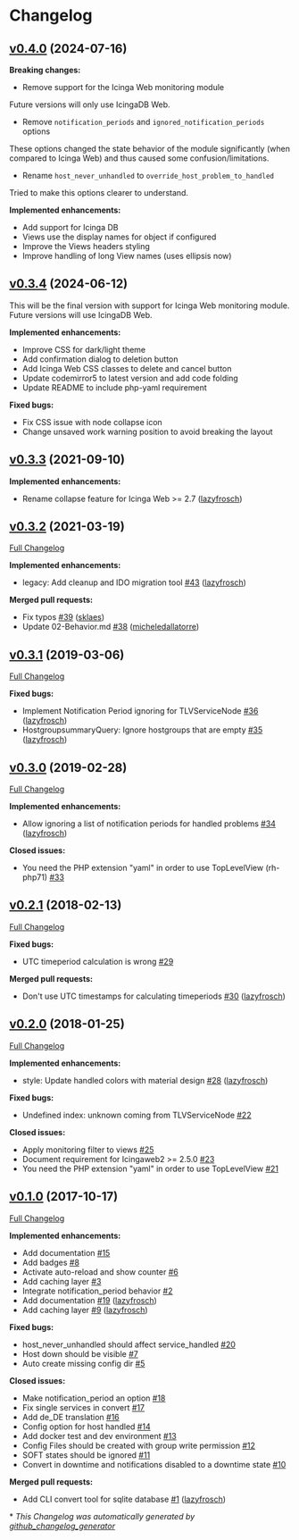 # Changelog

## [v0.4.0](https://github.com/Icinga/icingaweb2-module-toplevelview/tree/v0.4.0) (2024-07-16)

**Breaking changes:**

- Remove support for the Icinga Web monitoring module

Future versions will only use IcingaDB Web.

- Remove `notification_periods` and `ignored_notification_periods` options

These options changed the state behavior of the module significantly (when compared to Icinga Web)
and thus caused some confusion/limitations.

- Rename `host_never_unhandled` to `override_host_problem_to_handled`

Tried to make this options clearer to understand.

**Implemented enhancements:**

- Add support for Icinga DB
- Views use the display names for object if configured
- Improve the Views headers styling
- Improve handling of long View names (uses ellipsis now)

## [v0.3.4](https://github.com/Icinga/icingaweb2-module-toplevelview/tree/v0.3.4) (2024-06-12)

This will be the final version with support for
Icinga Web monitoring module. Future versions will use IcingaDB Web.

**Implemented enhancements:**

- Improve CSS for dark/light theme
- Add confirmation dialog to deletion button
- Add Icinga Web CSS classes to delete and cancel button
- Update codemirror5 to latest version and add code folding
- Update README to include php-yaml requirement

**Fixed bugs:**

- Fix CSS issue with node collapse icon
- Change unsaved work warning position to avoid breaking the layout

## [v0.3.3](https://github.com/Icinga/icingaweb2-module-toplevelview/tree/v0.3.3) (2021-09-10)

**Implemented enhancements:**

- Rename collapse feature for Icinga Web >= 2.7 ([lazyfrosch](https://github.com/lazyfrosch))

## [v0.3.2](https://github.com/Icinga/icingaweb2-module-toplevelview/tree/v0.3.2) (2021-03-19)

[Full Changelog](https://github.com/Icinga/icingaweb2-module-toplevelview/compare/v0.3.1...v0.3.2)

**Implemented enhancements:**

- legacy: Add cleanup and IDO migration tool [\#43](https://github.com/Icinga/icingaweb2-module-toplevelview/pull/43) ([lazyfrosch](https://github.com/lazyfrosch))

**Merged pull requests:**

- Fix typos [\#39](https://github.com/Icinga/icingaweb2-module-toplevelview/pull/39) ([sklaes](https://github.com/sklaes))
- Update 02-Behavior.md [\#38](https://github.com/Icinga/icingaweb2-module-toplevelview/pull/38) ([micheledallatorre](https://github.com/micheledallatorre))

## [v0.3.1](https://github.com/Icinga/icingaweb2-module-toplevelview/tree/v0.3.1) (2019-03-06)

[Full Changelog](https://github.com/Icinga/icingaweb2-module-toplevelview/compare/v0.3.0...v0.3.1)

**Fixed bugs:**

- Implement Notification Period ignoring for TLVServiceNode [\#36](https://github.com/Icinga/icingaweb2-module-toplevelview/pull/36) ([lazyfrosch](https://github.com/lazyfrosch))
- HostgroupsummaryQuery: Ignore hostgroups that are empty [\#35](https://github.com/Icinga/icingaweb2-module-toplevelview/pull/35) ([lazyfrosch](https://github.com/lazyfrosch))

## [v0.3.0](https://github.com/Icinga/icingaweb2-module-toplevelview/tree/v0.3.0) (2019-02-28)

[Full Changelog](https://github.com/Icinga/icingaweb2-module-toplevelview/compare/v0.2.1...v0.3.0)

**Implemented enhancements:**

- Allow ignoring a list of notification periods for handled problems [\#34](https://github.com/Icinga/icingaweb2-module-toplevelview/pull/34) ([lazyfrosch](https://github.com/lazyfrosch))

**Closed issues:**

- You need the PHP extension "yaml" in order to use TopLevelView \(rh-php71\) [\#33](https://github.com/Icinga/icingaweb2-module-toplevelview/issues/33)

## [v0.2.1](https://github.com/Icinga/icingaweb2-module-toplevelview/tree/v0.2.1) (2018-02-13)

[Full Changelog](https://github.com/Icinga/icingaweb2-module-toplevelview/compare/v0.2.0...v0.2.1)

**Fixed bugs:**

- UTC timeperiod calculation is wrong [\#29](https://github.com/Icinga/icingaweb2-module-toplevelview/issues/29)

**Merged pull requests:**

- Don't use UTC timestamps for calculating timeperiods [\#30](https://github.com/Icinga/icingaweb2-module-toplevelview/pull/30) ([lazyfrosch](https://github.com/lazyfrosch))

## [v0.2.0](https://github.com/Icinga/icingaweb2-module-toplevelview/tree/v0.2.0) (2018-01-25)

[Full Changelog](https://github.com/Icinga/icingaweb2-module-toplevelview/compare/v0.1.0...v0.2.0)

**Implemented enhancements:**

- style: Update handled colors with material design [\#28](https://github.com/Icinga/icingaweb2-module-toplevelview/pull/28) ([lazyfrosch](https://github.com/lazyfrosch))

**Fixed bugs:**

- Undefined index: unknown coming from TLVServiceNode [\#22](https://github.com/Icinga/icingaweb2-module-toplevelview/issues/22)

**Closed issues:**

- Apply monitoring filter to views [\#25](https://github.com/Icinga/icingaweb2-module-toplevelview/issues/25)
- Document requirement for Icingaweb2 \>= 2.5.0 [\#23](https://github.com/Icinga/icingaweb2-module-toplevelview/issues/23)
- You need the PHP extension "yaml" in order to use TopLevelView [\#21](https://github.com/Icinga/icingaweb2-module-toplevelview/issues/21)

## [v0.1.0](https://github.com/Icinga/icingaweb2-module-toplevelview/tree/v0.1.0) (2017-10-17)

[Full Changelog](https://github.com/Icinga/icingaweb2-module-toplevelview/compare/a7bf9bee8ea768a7ba7afe7191f11f221475f1b1...v0.1.0)

**Implemented enhancements:**

- Add documentation [\#15](https://github.com/Icinga/icingaweb2-module-toplevelview/issues/15)
- Add badges [\#8](https://github.com/Icinga/icingaweb2-module-toplevelview/issues/8)
- Activate auto-reload and show counter [\#6](https://github.com/Icinga/icingaweb2-module-toplevelview/issues/6)
- Add caching layer [\#3](https://github.com/Icinga/icingaweb2-module-toplevelview/issues/3)
- Integrate notification\_period behavior [\#2](https://github.com/Icinga/icingaweb2-module-toplevelview/issues/2)
- Add documentation [\#19](https://github.com/Icinga/icingaweb2-module-toplevelview/pull/19) ([lazyfrosch](https://github.com/lazyfrosch))
- Add caching layer [\#9](https://github.com/Icinga/icingaweb2-module-toplevelview/pull/9) ([lazyfrosch](https://github.com/lazyfrosch))

**Fixed bugs:**

- host\_never\_unhandled should affect service\_handled [\#20](https://github.com/Icinga/icingaweb2-module-toplevelview/issues/20)
- Host down should be visible [\#7](https://github.com/Icinga/icingaweb2-module-toplevelview/issues/7)
- Auto create missing config dir [\#5](https://github.com/Icinga/icingaweb2-module-toplevelview/issues/5)

**Closed issues:**

- Make notification\_period an option [\#18](https://github.com/Icinga/icingaweb2-module-toplevelview/issues/18)
- Fix single services in convert [\#17](https://github.com/Icinga/icingaweb2-module-toplevelview/issues/17)
- Add de\_DE translation [\#16](https://github.com/Icinga/icingaweb2-module-toplevelview/issues/16)
- Config option for host handled [\#14](https://github.com/Icinga/icingaweb2-module-toplevelview/issues/14)
- Add docker test and dev environment [\#13](https://github.com/Icinga/icingaweb2-module-toplevelview/issues/13)
- Config Files should be created with group write permission [\#12](https://github.com/Icinga/icingaweb2-module-toplevelview/issues/12)
- SOFT states should be ignored [\#11](https://github.com/Icinga/icingaweb2-module-toplevelview/issues/11)
- Convert in downtime and notifications disabled to a downtime state [\#10](https://github.com/Icinga/icingaweb2-module-toplevelview/issues/10)

**Merged pull requests:**

- Add CLI convert tool for sqlite database [\#1](https://github.com/Icinga/icingaweb2-module-toplevelview/pull/1) ([lazyfrosch](https://github.com/lazyfrosch))



\* *This Changelog was automatically generated by [github_changelog_generator](https://github.com/github-changelog-generator/github-changelog-generator)*

